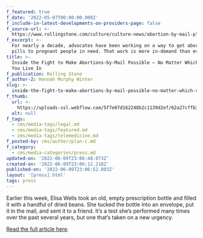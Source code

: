 ```yaml
---
f_featured: true
f_date: '2022-05-07T00:00:00.000Z'
f_include-in-latest-developments-on-providers-page: false
f_source-url: >-
  https://www.rollingstone.com/culture/culture-news/abortion-by-mail-plan-c-medical-supreme-court-1349175/
f_excerpt: >-
  For nearly a decade, advocates have been working on a way to get abortion
  pills to pregnant people in need. That work is more in-demand than ever.
title: >-
  Inside the Fight to Make Abortions-by-Mail Possible — No Matter Which State
  You Live In
f_publication: Rolling Stone
f_author-2: Hannah Murphy Winter
slug: >-
  inside-the-fight-to-make-abortions-by-mail-possible-no-matter-which-state-you-live-in
f_thumb:
  url: >-
    https://uploads-ssl.webflow.com/5f7e07d162248b2c1139d2ef/62a27cffb3789e31e55fa217_Screen%20Shot%202022-06-09%20at%204.06.35%20PM.png
  alt: null
f_tags:
  - cms/media-tags/legal.md
  - cms/media-tags/featured.md
  - cms/media-tags/telemedicine.md
f_posted-by: cms/author/plan-c.md
f_category:
  - cms/media-categories/press.md
updated-on: '2022-06-09T23:06:48.073Z'
created-on: '2022-06-09T23:06:12.218Z'
published-on: '2022-06-09T23:06:52.803Z'
layout: '[press].html'
tags: press
---
```


Earlier this week, Elisa Wells took an old, empty prescription bottle and filled it with a handful of dried beans. She tucked the bottle into an envelope, put it in the mail, and sent it to a friend. It’s a test she’s performed many times over the past several years, but one that’s taken on a new urgency.

[Read the full article here](https://www.rollingstone.com/culture/culture-news/abortion-by-mail-plan-c-medical-supreme-court-1349175/).

